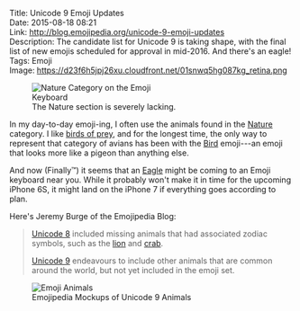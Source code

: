 Title: Unicode 9 Emoji Updates  
Date: 2015-08-18 08:21  
Link: http://blog.emojipedia.org/unicode-9-emoji-updates  
Description: The candidate list for Unicode 9 is taking shape, with the final list of new emojis scheduled for approval in mid-2016. And there's an eagle!  
Tags: Emoji  
Image: https://d23f6h5jpj26xu.cloudfront.net/01snwq5hg087kg_retina.png  

<figure>
	<img src="http://d.pr/i/13P02+" alt="Nature Category on the Emoji Keyboard" title="Nature Category on the Emoji Keyboard" style="max-width: 50%">
	<figcaption>The Nature section is severely lacking.</figcaption>
</figure>

In my day-to-day emoji-ing, I often use the animals found in the [Nature][1] category. I like [birds of prey][2], and for the longest time, the only way to represent that category of avians has been with the [Bird][3] emoji---an emoji that looks more like a pigeon than anything else.

And now (Finally™) it seems that an [Eagle][4] might be coming to an Emoji keyboard near you. While it probably won't make it in time for the upcoming iPhone 6S, it might land on the iPhone 7 if everything goes according to plan. 

Here's Jeremy Burge of the Emojipedia Blog:

> [Unicode 8][5] included missing animals that had associated zodiac symbols, such as the [lion][6] and [crab][7].
>
> [Unicode 9][8] endeavours to include other animals that are common around the world, but not yet included in the emoji set.

<figure>
	<img src="https://d23f6h5jpj26xu.cloudfront.net/grupjdtdtniw_small.jpg" alt="Emoji Animals" title="Emoji Animals">
	<figcaption>Emojipedia Mockups of Unicode 9 Animals</figcaption>
</figure>

[1]: http://emojipedia.org/nature/ "Emojipedia: Nature"
[2]: /2015/4/2/red-tailed-hawks "My piece on red-tailed hawks, based on a John Oliver video"
[3]: http://emojipedia.org/bird/ "Emojipedia: Bird"
[4]: http://emojipedia.org/eagle/ "Emojipedia: Eagle"
[5]: http://emojipedia.org/unicode-8/ "Emojipedia: Unicode-8"
[6]: http://emojipedia.org/lion-face/ "Emojipedia: Lion Face"
[7]: http://emojipedia.org/crab/ "Emojipedia: Crab"
[8]: http://emojipedia.org/unicode-9/ "Emojipedia: Unicode-9"